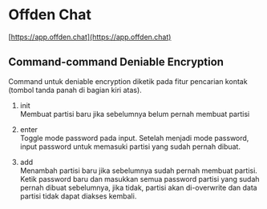 # Offden Chat

[https://app.offden.chat](https://app.offden.chat)

## Command-command Deniable Encryption
Command untuk deniable encryption diketik pada fitur pencarian kontak (tombol tanda panah di bagian kiri atas).


1. init<br>
   Membuat partisi baru jika sebelumnya belum pernah membuat partisi

2. enter<br>
   Toggle mode password pada input. Setelah menjadi mode password, input password untuk memasuki partisi yang sudah pernah dibuat.

3. add<br>
   Menambah partisi baru jika sebelumnya sudah pernah membuat partisi. Ketik password baru dan masukkan semua password partisi yang sudah pernah dibuat sebelumnya, jika tidak, partisi akan di-overwrite dan data partisi tidak dapat diakses kembali.
